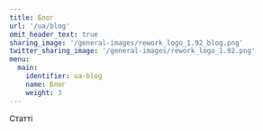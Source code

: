 ```yaml
---
title: Блог
url: '/ua/blog'
omit_header_text: true
sharing_image: '/general-images/rework_logo_1.92_blog.png'
twitter_sharing_image: '/general-images/rework_logo_1.92.png'
menu:
  main:
    identifier: ua-blog
    name: Блог
    weight: 3
---
```


Статті
